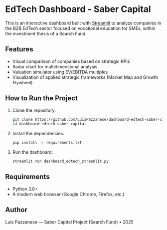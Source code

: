 # EdTech Dashboard - Saber Capital

This is an interactive dashboard built with [Streamlit](https://streamlit.io/) to analyze companies in the B2B EdTech sector focused on vocational education for SMEs, within the investment thesis of a Search Fund.

## Features

- Visual comparison of companies based on strategic KPIs  
- Radar chart for multidimensional analysis  
- Valuation simulator using EV/EBITDA multiples  
- Visualization of applied strategic frameworks (Market Map and Growth Flywheel)

## How to Run the Project

1. Clone the repository:
   ```bash
   git clone https://github.com/LuisPazzanese/dashboard-edtech-saber-capital.git
   cd dashboard-edtech-saber-capital
   ```

2. Install the dependencies:
   ```bash
   pip install -r requirements.txt
   ```

3. Run the dashboard:
   ```bash
   streamlit run dashboard_edtech_streamlit.py
   ```

## Requirements

- Python 3.8+
- A modern web browser (Google Chrome, Firefox, etc.)

## Author

Luis Pazzanese — Saber Capital Project (Search Fund) • 2025